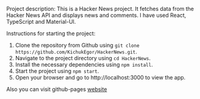 Project description:
This is a Hacker News project. It fetches data from the Hacker News API and displays news and comments. 
I have used React, TypeScript and Material-UI.

Instructions for starting the project:

1. Clone the repository from Github using `git clone https://github.com/KichukEgor/HackerNews.git`.
2. Navigate to the project directory using `cd HackerNews`.
3. Install the necessary dependencies using `npm install`.
4. Start the project using `npm start`.
5. Open your browser and go to http://localhost:3000 to view the app.

Also you can visit github-pages [website](https://kichukegor.github.io/HackerNews/)
